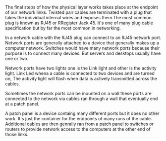 
The final steps of how the physical layer works takes place at the endpoint of our network links. Twisted pair cables are terminated with a plug that takes the individual internal wires and exposes them.The most common plug is known as RJ45 or RRegister Jack 45. It's one of many plug cable specification but by far the most common in networking. 

In a network cable with the RJ45 plug can connect to an RJ45 network port. Network ports are generally attached to a device that generally makes up a computer network. Switches would have many network ports because their purpose is to connect many devices. But servers and desktops usually have one or two. 

Network ports have two lights one is the Link light and other is the activity light. 
Link Led whena a cable is connected to two devices and are turned on,
The activity light will flash when data is actively transmitted across the cables.

Sometimes the network ports can be mounted on a wall these ports are connected to the network via cables ran through a wall that eventually end at a patch panel. 

A patch panel is a device containg many different ports but it does no other work. It's just the container for the endpoints of many runs of the cable. Additional cables are then genrally ran from a patch panel to switches or routers to provide network access to the computers at the other end of those links.
